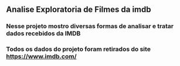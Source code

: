 ## Analise Exploratoria de Filmes da imdb
### Nesse projeto mostro diversas formas de analisar e tratar dados recebidos da IMDB
### Todos os dados do projeto foram retirados do site https://www.imdb.com/
